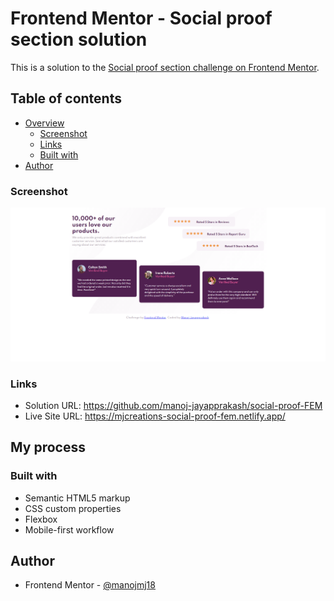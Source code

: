 # Frontend Mentor - Social proof section solution

This is a solution to the [Social proof section challenge on Frontend Mentor](https://www.frontendmentor.io/challenges/social-proof-section-6e0qTv_bA).

## Table of contents

- [Overview](#overview)
  - [Screenshot](#screenshot)
  - [Links](#links)
  - [Built with](#built-with)
- [Author](#author)

### Screenshot

![Desktop View](./Social.png)

### Links

- Solution URL: https://github.com/manoj-jayapprakash/social-proof-FEM
- Live Site URL: https://mjcreations-social-proof-fem.netlify.app/

## My process

### Built with

- Semantic HTML5 markup
- CSS custom properties
- Flexbox
- Mobile-first workflow

## Author

- Frontend Mentor - [@manojmj18](https://www.frontendmentor.io/profile/manojmj18)
